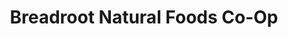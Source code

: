 ---
title: "Breadroot Natural Foods Co-Op"
url: /rapid-city/breadroot-natural-foods-co-op/
shop: supermarket
---